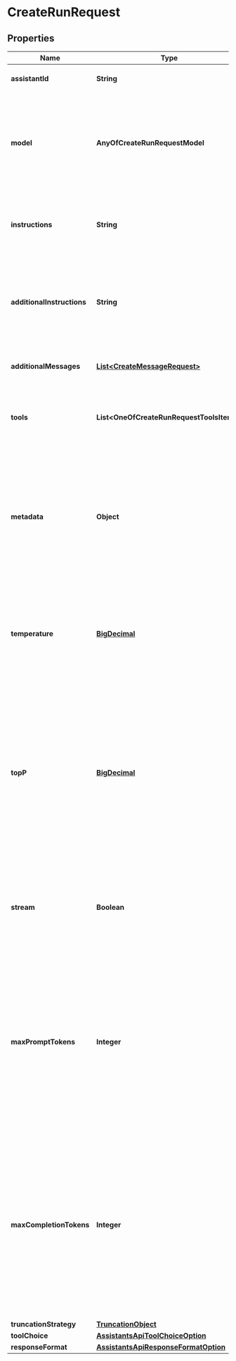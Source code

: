 # CreateRunRequest

## Properties
Name | Type | Description | Notes
------------ | ------------- | ------------- | -------------
**assistantId** | **String** | The ID of the [assistant](/docs/api-reference/assistants) to use to execute this run. | 
**model** | **AnyOfCreateRunRequestModel** | The ID of the [Model](/docs/api-reference/models) to be used to execute this run. If a value is provided here, it will override the model associated with the assistant. If not, the model associated with the assistant will be used. |  [optional]
**instructions** | **String** | Overrides the [instructions](/docs/api-reference/assistants/createAssistant) of the assistant. This is useful for modifying the behavior on a per-run basis. |  [optional]
**additionalInstructions** | **String** | Appends additional instructions at the end of the instructions for the run. This is useful for modifying the behavior on a per-run basis without overriding other instructions. |  [optional]
**additionalMessages** | [**List&lt;CreateMessageRequest&gt;**](CreateMessageRequest.md) | Adds additional messages to the thread before creating the run. |  [optional]
**tools** | **List&lt;OneOfCreateRunRequestToolsItems&gt;** | Override the tools the assistant can use for this run. This is useful for modifying the behavior on a per-run basis. |  [optional]
**metadata** | **Object** | Set of 16 key-value pairs that can be attached to an object. This can be useful for storing additional information about the object in a structured format. Keys can be a maximum of 64 characters long and values can be a maxium of 512 characters long.  |  [optional]
**temperature** | [**BigDecimal**](BigDecimal.md) | What sampling temperature to use, between 0 and 2. Higher values like 0.8 will make the output more random, while lower values like 0.2 will make it more focused and deterministic.  |  [optional]
**topP** | [**BigDecimal**](BigDecimal.md) | An alternative to sampling with temperature, called nucleus sampling, where the model considers the results of the tokens with top_p probability mass. So 0.1 means only the tokens comprising the top 10% probability mass are considered.  We generally recommend altering this or temperature but not both.  |  [optional]
**stream** | **Boolean** | If &#x60;true&#x60;, returns a stream of events that happen during the Run as server-sent events, terminating when the Run enters a terminal state with a &#x60;data: [DONE]&#x60; message.  |  [optional]
**maxPromptTokens** | **Integer** | The maximum number of prompt tokens that may be used over the course of the run. The run will make a best effort to use only the number of prompt tokens specified, across multiple turns of the run. If the run exceeds the number of prompt tokens specified, the run will end with status &#x60;incomplete&#x60;. See &#x60;incomplete_details&#x60; for more info.  |  [optional]
**maxCompletionTokens** | **Integer** | The maximum number of completion tokens that may be used over the course of the run. The run will make a best effort to use only the number of completion tokens specified, across multiple turns of the run. If the run exceeds the number of completion tokens specified, the run will end with status &#x60;incomplete&#x60;. See &#x60;incomplete_details&#x60; for more info.  |  [optional]
**truncationStrategy** | [**TruncationObject**](TruncationObject.md) |  |  [optional]
**toolChoice** | [**AssistantsApiToolChoiceOption**](AssistantsApiToolChoiceOption.md) |  |  [optional]
**responseFormat** | [**AssistantsApiResponseFormatOption**](AssistantsApiResponseFormatOption.md) |  |  [optional]

